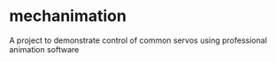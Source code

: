 # mechanimation
A project to demonstrate control of common servos using professional animation software

